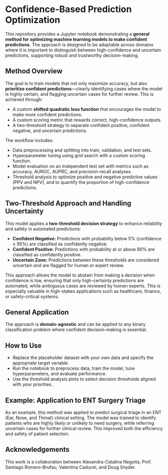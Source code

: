 # Confidence-Based Prediction Optimization 

This repository provides a Jupyter notebook demonstrating a **general method for optimizing machine learning models to make confident predictions**. The approach is designed to be adaptable across domains where it is important to distinguish between high-confidence and uncertain predictions, supporting robust and trustworthy decision-making.

## Method Overview

The goal is to train models that not only maximize accuracy, but also **prioritize confident predictions**—clearly identifying cases where the model is highly certain, and flagging uncertain cases for further review. This is achieved through:

- A custom **shifted quadratic loss function** that encourages the model to make more confident predictions.
- A custom scoring metric that rewards correct, high-confidence outputs.
- A two-threshold strategy to separate confident positive, confident negative, and uncertain predictions.

The workflow includes:

- Data preprocessing and splitting into train, validation, and test sets.
- Hyperparameter tuning using grid search with a custom scoring function.
- Model evaluation on an independent test set with metrics such as accuracy, AUROC, AUPRC, and precision-recall analyses.
- Threshold analysis to optimize positive and negative predictive values (PPV and NPV), and to quantify the proportion of high-confidence predictions.

## Two-Threshold Approach and Handling Uncertainty

This model applies a **two-threshold decision strategy** to enhance reliability and safety in automated predictions:

- **Confident Negative:** Predictions with probability below 5% (confidence ≥ 95%) are classified as confidently negative.
- **Confident Positive:** Predictions with probability at or above 80% are classified as confidently positive.
- **Uncertain Zone:** Predictions between these thresholds are considered uncertain and are flagged for human or expert review.

This approach allows the model to abstain from making a decision when confidence is low, ensuring that only high-certainty predictions are automated, while ambiguous cases are reviewed by human experts. This is especially valuable in high-stakes applications such as healthcare, finance, or safety-critical systems.

## General Application

The approach is **domain-agnostic** and can be applied to any binary classification problem where confident decision-making is essential.

## How to Use

- Replace the placeholder dataset with your own data and specify the appropriate target variable.
- Run the notebook to preprocess data, train the model, tune hyperparameters, and evaluate performance.
- Use the threshold analysis plots to select decision thresholds aligned with your priorities.

## Example: Application to ENT Surgery Triage

As an example, this method was applied to predict surgical triage in an ENT (Ear, Nose, and Throat) clinical setting. The model was trained to identify patients who are highly likely or unlikely to need surgery, while referring uncertain cases for further clinical review. This improved both the efficiency and safety of patient selection.

## Acknowledgements

This work is a collaboration between Alexandra-Catalina Negoita, Prof. Santiago Romero-Brufau, Valentina Caducei, and Doug Snyder.
